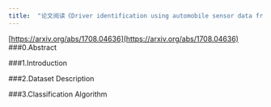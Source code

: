 ```yaml
---
title:  "论文阅读《Driver identification using automobile sensor data from a single turn》"
---
```

[https://arxiv.org/abs/1708.04636](https://arxiv.org/abs/1708.04636)
###0.Abstract


###1.Introduction




###2.Dataset Description




###3.Classification Algorithm